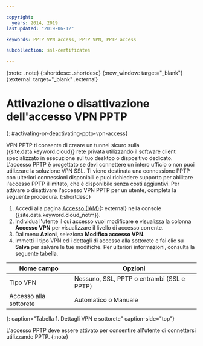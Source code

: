 ```yaml
---

copyright:
  years: 2014, 2019
lastupdated: "2019-06-12"

keywords: PPTP VPN access, PPTP VPN, PPTP access

subcollection: ssl-certificates

---
```


{:note: .note}
{:shortdesc: .shortdesc}
{:new_window: target="_blank"}
{:external: target="_blank" .external}

# Attivazione o disattivazione dell'accesso VPN PPTP
{: #activating-or-deactivating-pptp-vpn-access}

VPN PPTP ti consente di creare un tunnel sicuro sulla {{site.data.keyword.cloud}} rete privata utilizzando il software client specializzato in esecuzione sul tuo desktop o dispositivo dedicato. L'accesso PPTP è progettato se devi connettere un intero ufficio o non puoi utilizzare la soluzione VPN SSL. Ti viene destinata una connessione PPTP con ulteriori connessioni disponibili e puoi richiedere supporto per abilitare l'accesso PPTP illimitato, che è disponibile senza costi aggiuntivi. Per attivare o disattivare l'accesso VPN PPTP per un utente, completa la seguente procedura.
{:shortdesc}

1. Accedi alla pagina [Accesso (IAM)](https://cloud.ibm.com/iam/overview){: external} nella console {{site.data.keyword.cloud_notm}}.
2. Individua l'utente il cui accesso vuoi modificare e visualizza la colonna **Accesso VPN** per visualizzare il livello di accesso corrente.
3. Dal menu **Azioni**, seleziona **Modifica accesso VPN**.
4. Immetti il tipo VPN ed i dettagli di accesso alla sottorete e fai clic su **Salva** per salvare le tue modifiche. Per ulteriori informazioni, consulta la seguente tabella.

|Nome campo  |Opzioni   |
| -----------| ------------ |
| Tipo VPN   | Nessuno, SSL, PPTP o entrambi (SSL e PPTP) |
| Accesso alla sottorete | Automatico o Manuale |           
{: caption="Tabella 1. Dettagli VPN e sottorete" caption-side="top"}   

L'accesso PPTP deve essere attivato per consentire all'utente di connettersi utilizzando PPTP.
{:note}
